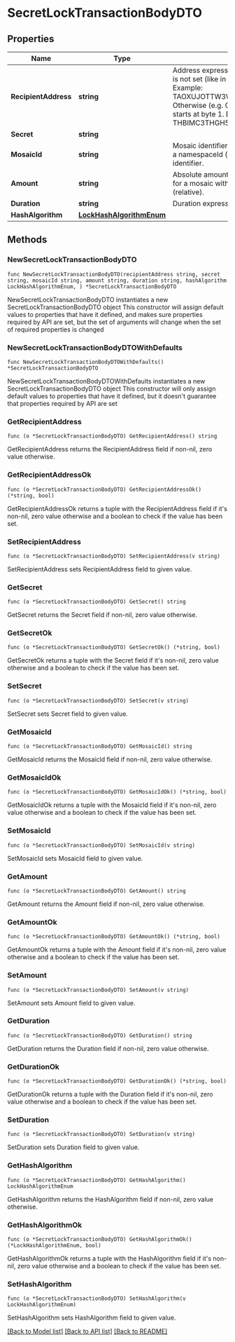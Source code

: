 # SecretLockTransactionBodyDTO

## Properties

Name | Type | Description | Notes
------------ | ------------- | ------------- | -------------
**RecipientAddress** | **string** | Address expressed in Base32 format. If the bit 0 of byte 0 is not set (like in 0x90), then it is a regular address. Example: TAOXUJOTTW3W5XTBQMQEX3SQNA6MCUVGXLXR3TA.  Otherwise (e.g. 0x91) it represents a namespace id which starts at byte 1. Example: THBIMC3THGH5RUYAAAAAAAAAAAAAAAAAAAAAAAA  | 
**Secret** | **string** |  | 
**MosaicId** | **string** | Mosaic identifier. If the most significant bit of byte 0 is set, a namespaceId (alias) is used instead of the real mosaic identifier.  | 
**Amount** | **string** | Absolute amount. An amount of 123456789 (absolute) for a mosaic with divisibility 6 means 123.456789 (relative). | 
**Duration** | **string** | Duration expressed in number of blocks. | 
**HashAlgorithm** | [**LockHashAlgorithmEnum**](LockHashAlgorithmEnum.md) |  | 

## Methods

### NewSecretLockTransactionBodyDTO

`func NewSecretLockTransactionBodyDTO(recipientAddress string, secret string, mosaicId string, amount string, duration string, hashAlgorithm LockHashAlgorithmEnum, ) *SecretLockTransactionBodyDTO`

NewSecretLockTransactionBodyDTO instantiates a new SecretLockTransactionBodyDTO object
This constructor will assign default values to properties that have it defined,
and makes sure properties required by API are set, but the set of arguments
will change when the set of required properties is changed

### NewSecretLockTransactionBodyDTOWithDefaults

`func NewSecretLockTransactionBodyDTOWithDefaults() *SecretLockTransactionBodyDTO`

NewSecretLockTransactionBodyDTOWithDefaults instantiates a new SecretLockTransactionBodyDTO object
This constructor will only assign default values to properties that have it defined,
but it doesn't guarantee that properties required by API are set

### GetRecipientAddress

`func (o *SecretLockTransactionBodyDTO) GetRecipientAddress() string`

GetRecipientAddress returns the RecipientAddress field if non-nil, zero value otherwise.

### GetRecipientAddressOk

`func (o *SecretLockTransactionBodyDTO) GetRecipientAddressOk() (*string, bool)`

GetRecipientAddressOk returns a tuple with the RecipientAddress field if it's non-nil, zero value otherwise
and a boolean to check if the value has been set.

### SetRecipientAddress

`func (o *SecretLockTransactionBodyDTO) SetRecipientAddress(v string)`

SetRecipientAddress sets RecipientAddress field to given value.


### GetSecret

`func (o *SecretLockTransactionBodyDTO) GetSecret() string`

GetSecret returns the Secret field if non-nil, zero value otherwise.

### GetSecretOk

`func (o *SecretLockTransactionBodyDTO) GetSecretOk() (*string, bool)`

GetSecretOk returns a tuple with the Secret field if it's non-nil, zero value otherwise
and a boolean to check if the value has been set.

### SetSecret

`func (o *SecretLockTransactionBodyDTO) SetSecret(v string)`

SetSecret sets Secret field to given value.


### GetMosaicId

`func (o *SecretLockTransactionBodyDTO) GetMosaicId() string`

GetMosaicId returns the MosaicId field if non-nil, zero value otherwise.

### GetMosaicIdOk

`func (o *SecretLockTransactionBodyDTO) GetMosaicIdOk() (*string, bool)`

GetMosaicIdOk returns a tuple with the MosaicId field if it's non-nil, zero value otherwise
and a boolean to check if the value has been set.

### SetMosaicId

`func (o *SecretLockTransactionBodyDTO) SetMosaicId(v string)`

SetMosaicId sets MosaicId field to given value.


### GetAmount

`func (o *SecretLockTransactionBodyDTO) GetAmount() string`

GetAmount returns the Amount field if non-nil, zero value otherwise.

### GetAmountOk

`func (o *SecretLockTransactionBodyDTO) GetAmountOk() (*string, bool)`

GetAmountOk returns a tuple with the Amount field if it's non-nil, zero value otherwise
and a boolean to check if the value has been set.

### SetAmount

`func (o *SecretLockTransactionBodyDTO) SetAmount(v string)`

SetAmount sets Amount field to given value.


### GetDuration

`func (o *SecretLockTransactionBodyDTO) GetDuration() string`

GetDuration returns the Duration field if non-nil, zero value otherwise.

### GetDurationOk

`func (o *SecretLockTransactionBodyDTO) GetDurationOk() (*string, bool)`

GetDurationOk returns a tuple with the Duration field if it's non-nil, zero value otherwise
and a boolean to check if the value has been set.

### SetDuration

`func (o *SecretLockTransactionBodyDTO) SetDuration(v string)`

SetDuration sets Duration field to given value.


### GetHashAlgorithm

`func (o *SecretLockTransactionBodyDTO) GetHashAlgorithm() LockHashAlgorithmEnum`

GetHashAlgorithm returns the HashAlgorithm field if non-nil, zero value otherwise.

### GetHashAlgorithmOk

`func (o *SecretLockTransactionBodyDTO) GetHashAlgorithmOk() (*LockHashAlgorithmEnum, bool)`

GetHashAlgorithmOk returns a tuple with the HashAlgorithm field if it's non-nil, zero value otherwise
and a boolean to check if the value has been set.

### SetHashAlgorithm

`func (o *SecretLockTransactionBodyDTO) SetHashAlgorithm(v LockHashAlgorithmEnum)`

SetHashAlgorithm sets HashAlgorithm field to given value.



[[Back to Model list]](../README.md#documentation-for-models) [[Back to API list]](../README.md#documentation-for-api-endpoints) [[Back to README]](../README.md)


